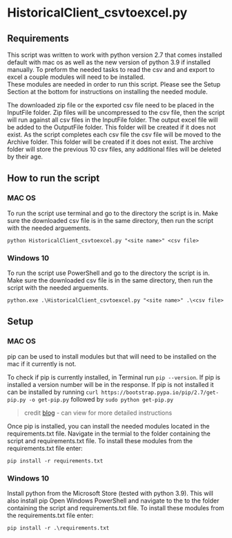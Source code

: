 # HistoricalClient_csvtoexcel.py


## Requirements

This script was written to work with python version 2.7 that comes installed default with mac os as well as the new version of python 3.9 if installed manually. To preform the needed tasks to read the csv and and export to excel a couple modules will need to be installed.  
These modules are needed in order to run this script. Please see the Setup Section at the bottom for instructions on installing the needed module. 

The downloaded zip file or the exported csv file need to be placed in the InputFile folder. Zip files will be uncompressed to the csv file, then the script will run against all csv files in the InputFile folder. The output excel file will be added to the OutputFile folder. This folder will be created if it does not exist.
As the script completes each csv file the csv file will be moved to the Archive folder. This folder  will be created if it does not exist. The archive folder will store the previous 10 csv files, any additional files will be deleted by their age. 

## How to run the script

### MAC OS
To run the script use terminal and go to the directory the script is in. Make sure the downloaded csv file is in the same directory, then run the script with the needed arguements.
```
python HistoricalClient_csvtoexcel.py "<site name>" <csv file>
```
### Windows 10
To run the script use PowerShell and go to the directory the script is in. Make sure the downloaded csv file is in the same directory, then run the script with the needed arguements.
```
python.exe .\HistoricalClient_csvtoexcel.py "<site name>" .\<csv file>
```
## Setup

### MAC OS
pip can be used to install modules but that will need to be installed on the mac if it currently is not. 

To check if pip is currently installed, in Terminal run ```pip --version```. If pip is installed a version number will be in the response. If pip is not installed it can be installed by running ```curl https://bootstrap.pypa.io/pip/2.7/get-pip.py -o get-pip.py``` followed by ```sudo python get-pip.py```

> credit [blog](https://ahmadawais.com/install-pip-macos-os-x-python/) - can view for more detailed instructions

Once pip is installed, you can install the needed modules located in the requirements.txt file. Navigate in the termial to the folder containing the script and requirements.txt file. To install these modules from the requirements.txt file enter:
```
pip install -r requirements.txt
``` 

### Windows 10
Install python from the Microsoft Store (tested with python 3.9). This will also install pip
Open Windows PowerShell and navigate to the to the folder containing the script and requirements.txt file. To install these modules from the requirements.txt file enter:
```
pip install -r .\requirements.txt
``` 